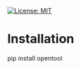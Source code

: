  [![License: MIT](https://img.shields.io/badge/License-MIT-yellow.svg)](https://opensource.org/licenses/MIT)

# Installation
pip install opentool

